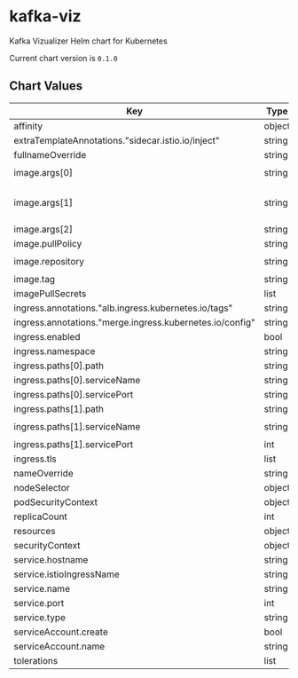 kafka-viz
=========
Kafka Vizualizer Helm chart for Kubernetes

Current chart version is `0.1.0`





## Chart Values

| Key | Type | Default | Description |
|-----|------|---------|-------------|
| affinity | object | `{}` |  |
| extraTemplateAnnotations."sidecar.istio.io/inject" | string | `"true"` |  |
| fullnameOverride | string | `""` |  |
| image.args[0] | string | `"kafka-zookeeper-headless:2181"` |  |
| image.args[1] | string | `"kafka-0.kafka-headless.:9092,kafka-1.kafka-headless.:9092"` |  |
| image.args[2] | string | `"DEV"` |  |
| image.pullPolicy | string | `"Always"` |  |
| image.repository | string | `"kbhargava/kafka-visuals"` |  |
| image.tag | string | `"latest"` |  |
| imagePullSecrets | list | `[]` |  |
| ingress.annotations."alb.ingress.kubernetes.io/tags" | string | `"environment=dev"` |  |
| ingress.annotations."merge.ingress.kubernetes.io/config" | string | `"merge-ingress"` |  |
| ingress.enabled | bool | `true` |  |
| ingress.namespace | string | `"istio-system"` |  |
| ingress.paths[0].path | string | `"/*"` |  |
| ingress.paths[0].serviceName | string | `"ssl-redirect"` |  |
| ingress.paths[0].servicePort | string | `"use-annotation"` |  |
| ingress.paths[1].path | string | `"/*"` |  |
| ingress.paths[1].serviceName | string | `"istio-ingressgateway"` |  |
| ingress.paths[1].servicePort | int | `80` |  |
| ingress.tls | list | `[]` |  |
| nameOverride | string | `""` |  |
| nodeSelector | object | `{}` |  |
| podSecurityContext | object | `{}` |  |
| replicaCount | int | `1` |  |
| resources | object | `{}` |  |
| securityContext | object | `{}` |  |
| service.hostname | string | `"kafkaviz.dev"` |  |
| service.istioIngressName | string | `"ingressgateway"` |  |
| service.name | string | `"http-kafkaviz"` |  |
| service.port | int | `8080` |  |
| service.type | string | `"ClusterIP"` |  |
| serviceAccount.create | bool | `false` |  |
| serviceAccount.name | string | `nil` |  |
| tolerations | list | `[]` |  |
